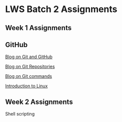 # LWS Batch 2 Assignments

## Week 1 Assignments

## GitHub

<a href="https://akshayfasale.hashnode.dev/git-and-github" target="_blank">Blog on Git and GitHub</a>

<a href="https://akshayfasale.hashnode.dev/all-about-git-repositories" target="_blank">Blog on Git Repositories</a>

<a href="https://akshayfasale.hashnode.dev/git-basic-commands" target="_blank">Blog on Git commands</a>

<a href="https://akshayfasale.hashnode.dev/introduction-to-linux" target="_blank">Introduction to Linux</a>



## Week 2 Assignments

Shell scripting

